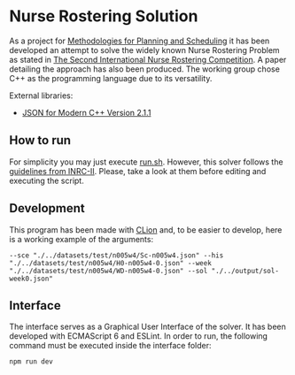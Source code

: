 # Nurse Rostering Solution

As a project for [Methodologies for Planning and Scheduling](https://paginas.fe.up.pt/~eol/PRODEI/mpe1617_eng.htm) it has been developed an attempt to solve the widely known Nurse Rostering Problem as stated in [The Second International Nurse Rostering Competition](http://mobiz.vives.be/inrc2/). A paper detailing the approach has also been produced. The working group chose C++ as the programming language due to its versatility.

External libraries:
 - [JSON for Modern C++ Version 2.1.1](https://github.com/nlohmann/json)
 
## How to run
For simplicity you may just execute [run.sh](tools/run.sh). However, this solver follows the [guidelines from INRC-II](INRC2.pdf). Please, take a look at them before editing and executing the script.
  
## Development
This program has been made with [CLion](https://www.jetbrains.com/clion/) and, to be easier to develop, here is a working example of the arguments:
```
--sce "./../datasets/test/n005w4/Sc-n005w4.json" --his "./../datasets/test/n005w4/H0-n005w4-0.json" --week "./../datasets/test/n005w4/WD-n005w4-0.json" --sol "./../output/sol-week0.json"
```

## Interface
The interface serves as a Graphical User Interface of the solver. It has been developed with ECMAScript 6 and ESLint. In order to run, the following command must be executed inside the interface folder:
```
npm run dev
```